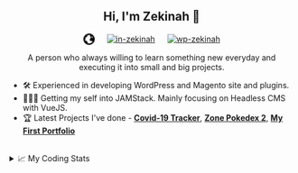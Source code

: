 <h2 align="center">Hi, I'm Zekinah 👋</h2>
<p align="center">
<a href="https://www.zekinahlecaros.com/" target="blank"><img align="center" src=https://raw.githubusercontent.com/iconic/open-iconic/master/svg/globe.svg alt="zekinalecaros.com" height="20" width="20" /></a>
&emsp;
<a href="https://ph.linkedin.com/in/zekinah" target="blank"><img align="center" src=https://cdn.jsdelivr.net/npm/simple-icons@3.0.1/icons/linkedin.svg alt="in-zekinah" height="20" width="20" /></a>
  &emsp;
<a href="https://profiles.wordpress.org/zekinah/" target="blank"><img align="center" src=https://cdn.jsdelivr.net/npm/simple-icons@3.0.1/icons/wordpress.svg alt="wp-zekinah" height="20" width="20" /></a>
</p>
<p align="center">
A person who always willing to learn something new everyday and executing it into small and big projects.
</p>

- 🛠 Experienced in developing WordPress and Magento site and plugins.
- 👩🏻‍💻 Getting my self into JAMStack. Mainly focusing on Headless CMS with VueJS.
- 🏆 Latest Projects I've done - **[Covid-19 Tracker](https://github.com/zekinah/pandemiccovid-19)**, **[Zone Pokedex 2](https://github.com/zekinah/zone-pokedex2)**, **[My First Portfolio](https://github.com/zekinah/iamzekinah)** 
<br><br>

<details>
    <summary>📈 My Coding Stats</summary>
<!--START_SECTION:waka-->
**I'm an Early 🐤** 

```text
🌞 Morning    85 commits     ██░░░░░░░░░░░░░░░░░░░░░░░   7.97% 
🌆 Daytime    583 commits    █████████████░░░░░░░░░░░░   54.69% 
🌃 Evening    378 commits    ████████░░░░░░░░░░░░░░░░░   35.46% 
🌙 Night      20 commits     ░░░░░░░░░░░░░░░░░░░░░░░░░   1.88%

```
📅 **I'm Most Productive on Wednesday** 

```text
Monday       158 commits    ███░░░░░░░░░░░░░░░░░░░░░░   14.82% 
Tuesday      170 commits    ████░░░░░░░░░░░░░░░░░░░░░   15.95% 
Wednesday    194 commits    ████░░░░░░░░░░░░░░░░░░░░░   18.2% 
Thursday     152 commits    ███░░░░░░░░░░░░░░░░░░░░░░   14.26% 
Friday       152 commits    ███░░░░░░░░░░░░░░░░░░░░░░   14.26% 
Saturday     129 commits    ███░░░░░░░░░░░░░░░░░░░░░░   12.1% 
Sunday       111 commits    ██░░░░░░░░░░░░░░░░░░░░░░░   10.41%

```


📊 **This Week I Spent My Time On** 

```text
💬 Programming Languages: 
Markdown                 1 hr 26 mins        ████████████████████████░   95.85% 
JSON                     3 mins              █░░░░░░░░░░░░░░░░░░░░░░░░   4.11% 
Text                     0 secs              ░░░░░░░░░░░░░░░░░░░░░░░░░   0.04% 
PHP                      0 secs              ░░░░░░░░░░░░░░░░░░░░░░░░░   0.0%

```

**I Mostly Code in PHP** 

```text
PHP                      28 repos            ███████████████░░░░░░░░░░   59.57% 
JavaScript               5 repos             ██░░░░░░░░░░░░░░░░░░░░░░░   10.64% 
HTML                     5 repos             ██░░░░░░░░░░░░░░░░░░░░░░░   10.64% 
CSS                      5 repos             ██░░░░░░░░░░░░░░░░░░░░░░░   10.64% 
Vue                      4 repos             ██░░░░░░░░░░░░░░░░░░░░░░░   8.51%

```



<!--END_SECTION:waka-->
</details>

